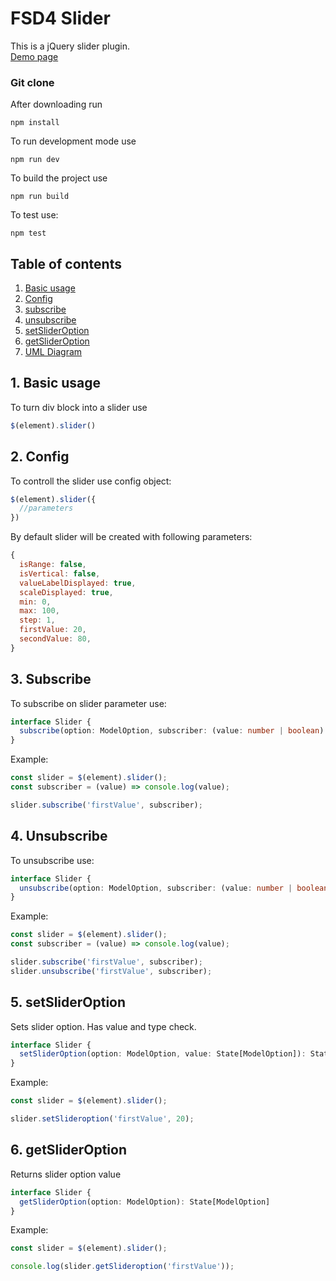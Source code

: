 # FSD4 Slider

This is a jQuery slider plugin.  
[Demo page](https://fmvasilenko.github.io/fsd4-slider/)  
  
### Git clone
After downloading run
```
npm install
```

To run development mode use
```
npm run dev
```

To build the project use
```
npm run build
```

To test use:
```
npm test
```

## Table of contents

1. [Basic usage](#basicUsage)
2. [Config](#config)
3. [subscribe](#subscribe)
4. [unsubscribe](#unsubscribe)
5. [setSliderOption](#setslideroption)
6. [getSliderOption](#getslideroption)
7. [UML Diagram](https://drive.google.com/file/d/1wYxhYIeVi5hJ0HeJ9hWspLYtM8TY3cw2/view?usp=sharing)


<a name="basicUsage"></a>

## 1. Basic usage

To turn div block into a slider use 
```js
$(element).slider()
```

<a name="config"></a>

## 2. Config

To controll the slider use config object:
```js
$(element).slider({
  //parameters
})
```

By default slider will be created with following parameters:
```js
{
  isRange: false,
  isVertical: false,
  valueLabelDisplayed: true,
  scaleDisplayed: true,
  min: 0,
  max: 100,
  step: 1,
  firstValue: 20,
  secondValue: 80,
}
```

<a name="#subscribe"></a>

## 3. Subscribe

To subscribe on slider parameter use:
```ts
interface Slider {
  subscribe(option: ModelOption, subscriber: (value: number | boolean) => void)
}
```

Example:
```ts
const slider = $(element).slider();
const subscriber = (value) => console.log(value);

slider.subscribe('firstValue', subscriber);
```

<a name="#unsubscribe"></a>

## 4. Unsubscribe

To unsubscribe use:
```ts
interface Slider {
  unsubscribe(option: ModelOption, subscriber: (value: number | boolean) => void)
}
```

Example:
```ts
const slider = $(element).slider();
const subscriber = (value) => console.log(value);

slider.subscribe('firstValue', subscriber);
slider.unsubscribe('firstValue', subscriber);
```

<a name="#setslideroption"></a>

## 5. setSliderOption

Sets slider option. Has value and type check.
```ts
interface Slider {
  setSliderOption(option: ModelOption, value: State[ModelOption]): State[ModelOption]
}
```

Example:
```ts
const slider = $(element).slider();

slider.setSlideroption('firstValue', 20);
```

<a name="#getslideroption"></a>

## 6. getSliderOption

Returns slider option value
```ts
interface Slider {
  getSliderOption(option: ModelOption): State[ModelOption]
}
```

Example:
```ts
const slider = $(element).slider();

console.log(slider.getSlideroption('firstValue'));
```
